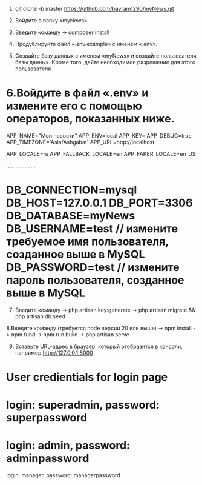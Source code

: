 1. git clone -b master https://github.com/bayram1290/myNews.git

2. Войдите в папку «myNews»

3. Введите команду
-> composer install

4. Продублируйте файл «.env.example» с именем «.env».

5. Создайте базу данных с именем «myNews» и создайте пользователя базы данных. Кроме того, дайте необходимое разрешение для этого пользователя

6.Войдите в файл «.env» и измените его с помощью операторов, показанных ниже.
==============================================================================
APP_NAME="Мои новости"
APP_ENV=local
APP_KEY=
APP_DEBUG=true
APP_TIMEZONE='Asia/Ashgabat'
APP_URL=http://localhost

APP_LOCALE=ru
APP_FALLBACK_LOCALE=en
APP_FAKER_LOCALE=en_US

...................

DB_CONNECTION=mysql
DB_HOST=127.0.0.1
DB_PORT=3306
DB_DATABASE=myNews
DB_USERNAME=test // измените требуемое имя пользователя, созданное выше в MySQL
DB_PASSWORD=test // измените пароль пользователя, созданное выше в MySQL
==============================================================================


7. Введите команду
-> php artisan key:generate
-> php artisan migrate && php artisan db:seed

8.Введите команду (требуется node версии 20 или выше)
-> npm install 
-> npm fund
-> npm run build
-> php artisan serve

9. Вставьте URL-адрес в браузер, который отобразится в консоли, например http://127.0.0.1:8000

User credientials for login page
=============================================
login: superadmin,
password: superpassword
=============================================
login: admin,
password: adminpassword
=============================================
login: manager,
password: managerpassword